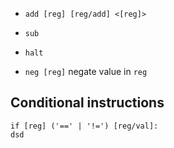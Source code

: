 -   `add [reg] [reg/add] <[reg]>`

-   `sub`

-   `halt`

-   `neg [reg]` negate value in `reg`

## Conditional instructions

`if [reg] ('==' | '!=') [reg/val]:`
    <br/>`dsd`